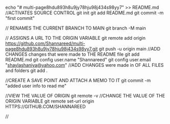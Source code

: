 echo "# multi-page8hdu893h8u9jy78hju98j434s98yy7" >> README.md
//ACTIVATES SOURCE CONTROL
git init
git add README.md
git commit -m "first commit"

// RENAMES THE CURRENT BRANCH TO MAIN
git branch -M main

// ASSIGNS A URL TO THE ORIGIN VARIABLE
git remote add origin https://github.com/Shannareed/multi-page8hdu893h8u9jy78hju98j434s98yy7.git
git push -u origin main
//ADD CHANGES changes that were made to  THE README file
git add README.md
git config user.name "Shannareed"
git config user.email "shaylashaniya@yahoo.com"
//ADD CHANGES were made in OF ALL FILES and folders
git add .

//CREATE A SAVE POINT AND ATTACH A MEMO TO IT
git commit -m "added user info to read me"

//VIEW THE VALUE OF ORIGIN
git remote -v
//CHANGE THE VALUE OF THE ORIGIN VARIABLE
git remote set-url origin HTTPS://GITHUB.COM/SHANNAREED

//

